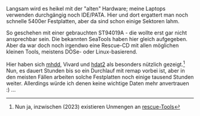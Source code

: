 Langsam wird es heikel mit der "alten" Hardware; meine Laptops verwenden durchgängig noch IDE/PATA. Hier und dort ergattert man noch schnelle 5400er Festplatten, aber da sind schon einige Sektoren lahm.

So geschehen mit einer gebrauchten ST94019A - die wollte erst gar nicht ansprechbar sein. Die bekannten SeaTools haben hier gleich aufgegeben.
Aber da war doch noch irgendwo eine Rescue-CD mit allen möglichen kleinen Tools, meistens DOSe- oder Linux-basierend.

Hier haben sich [mhdd](http://hddguru.com/), Vivard und [hdat2](http://www.hdat2.com/) als besonders nützlich gezeigt.[^note]
Nun, es dauert Stunden bis so ein Durchlauf mit remap vorbei ist, aber in den meisten Fällen arbeiten solche Festplatten noch einige tausend Stunden weiter. Allerdings würde ich denen keine wichtige Daten mehr anvertrauen :) ...

[^note]: Nun ja, inzwischen (2023) existieren Unmengen an [rescue-Tools](https://www.heise.de/download/products/sicherheit/datenrettung#?cat=sicherheit%2Fdatenrettung)
